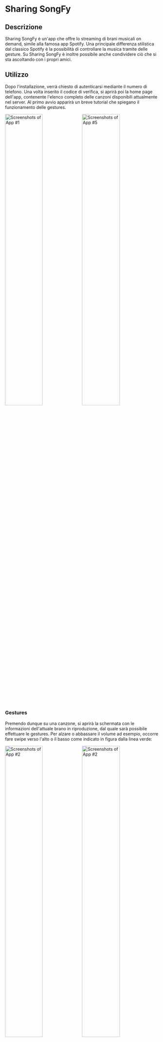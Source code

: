 # Sharing SongFy
## Descrizione

Sharing SongFy è un'app che offre lo streaming di brani musicali on demand, simile alla famosa app Spotify. Una principale differenza stilistica dal classico Spotify è la possibilità di controllare la musica tramite delle gesture. 
Su Sharing SongFy è inoltre possibile anche condividere ciò che si sta ascoltando con i propri amici.


## Utilizzo

Dopo l'installazione, verrà chiesto di autenticarsi mediante il numero di telefono. Una volta inserito il codice di verifica, si aprirà poi la home page dell'app, contenente l'elenco completo delle canzoni disponibili attualmente nel server. Al primo avvio apparirà un breve tutorial che spiegano il funzionamento delle gestures.

<img src="img/screen1.jpg" width="49.5%" alt="Screenshots of App #1"> <img src="img/screen5.jpg" width="49.5%" alt="Screenshots of App #5">

### Gestures

Premendo dunque su una canzone, si aprirà la schermata con le informazioni dell'attuale brano in riproduzione, dal quale sarà possibile effettuare le gestures. Per alzare o abbassare il volume ad esempio, occorre fare swipe verso l'alto o il basso come indicato in figura dalla linea verde:

<img src="img/screen12.jpg" width="49.5%" alt="Screenshots of App #2"> <img src="img/screen9.jpg" width="49.5%" alt="Screenshots of App #2">

Per mettere invece in pausa, occorre disegnare due linee verticali verso il basso con 2 dita contemporaneamente, e rifacendolo si rimetterà play:

<img src="img/screen10.jpg" width="49.5%" alt="Screenshots of App #2"> <img src="img/screen11.jpg" width="49.5%" alt="Screenshots of App #2">

Infine, per andare alla canzone precedente o successiva, occorre disegnare delle punte di freccia verso sinistra o verso destra, come in figura:

<img src="img/screen13.jpg" width="49.5%" alt="Screenshots of App #2"> <img src="img/screen14.jpg" width="49.5%" alt="Screenshots of App #2">

### Notifica
C'è la possibilità di controllare la musica anche tramite la barra delle notifiche senza aprire l'app, o persino mentre si ha lo schermo bloccato, con i classici pulsanti:

<img src="img/screen6.jpg" width="49.5%" alt="Screenshots of App #2"> <img src="img/screen7.jpg" width="49.5%" alt="Screenshots of App #2">
Premendo inoltre sulla notifica, sarà possibile riaprire la schermata dove è possibile controllare la musica con le gestures.

### Playlist
Come molte app di streaming musicale, anche Sharing SongFy da la possibilità all'utente di creare playlist. Utilizzando il menù in basso o facendo Swipe verso sinistra, si accederà infatti alla pagina "Le tue playlist", dove è possibile creare, rinominare ed eliminare playlist con la musica desiderata. Dopo aver premuto sul pulante, apparirà un dialog dove va indicato il nome della Playlist:

<img src="img/screen15.jpg" width="49.5%" alt="Screenshots of App #2"> <img src="img/screen16.jpg" width="49.5%" alt="Screenshots of App #2">

Dopodichè verrà visualizzato un elenco da cui sarà possibile scegliere le canzoni da inserire. Una volta creata la playlist, basta cliccarci sopra per aprirla per poter ascoltare la musica inserita o modificarla:

<img src="img/screen17.jpg" width="49.5%" alt="Screenshots of App #2"> <img src="img/screen18.jpg" width="49.5%" alt="Screenshots of App #2">

Cliccando sul + in alto a destra, sarà possibile aggiungere nuove canzoni dal medesimo elenco. Per eliminare una canzone invece, basta tener premuto su questa e premere sul tasto "Elimina". Per rinominare o eliminare una playlist, basta tener premuto sulla playlist in questione dalla schermata con l'elenco delle playlist.

### Ascolto condiviso

Su Sharing SongFy è inoltre possibile condividere la musica che si sta ascoltando con i propri amici, oppure ascoltare cosa questi ultimi stanno riproducendo, in tempo reale. Premendo sul terzo bottone o facendo swipe verso destra dalla schermata delle playlist, è possibile accedere alla schermata dell'ascolto condiviso. Per farlo però, occorre autorizzare l'accesso ai contatti. Dopodichè, sarà possibile visualizzare l'elenco dei contatti che sono in possesso dell'app e che stanno attualmente condividendo qualche canzone:

<img src="img/screen19.jpg" width="49.5%" alt="Screenshots of App #2"> <img src="img/screen4.jpg" width="49.5%" alt="Screenshots of App #2">

Premendo su un contatto, partirà un servizio in background che permette la riproduzione in tempo reale di ciò che l'amico sta ascoltando. In basso inoltre, apparirà una notifica contenente le informazioni sul brano. Per rivedere queste informazioni, basterà tener premuto sul contatto in questione. Per fermare la canzone, occorre invece ripremere sul nome dell'amico di cui si stava ascoltando, oppure, se non si è sull'app, è sufficiente premere sull'icona che appare nella barra delle notifiche. Per condividere invece ciò che si sta ascoltando con gli altri, è sufficiente premere sul pulsante "Condividi Musica" in basso.

## Specifiche tecniche




